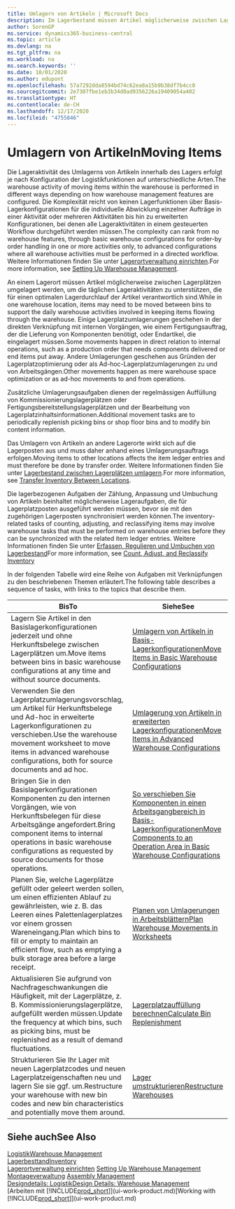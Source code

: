 ```yaml
---
title: Umlagern von Artikeln | Microsoft Docs
description: Im Lagerbestand müssen Artikel möglicherweise zwischen Lagerplätzen umgelagert werden, um die täglichen Lageraktivitäten zu unterstützen, die für einen optimalen Lagerdurchlauf der Artikel verantwortlich sind. Einige Lagerplatzumlagerungen geschehen in der direkten Verknüpfung mit internen Vorgängen, wie einem Fertigungsauftrag, der die Lieferung von Komponenten benötigt, oder Endartikel, die eingelagert müssen. Andere Umlagerungen geschehen aus Gründen der Lagerplatzoptimierung oder als Ad-hoc-Lagerplatzumlagerungen zu und von Arbeitsgängen.
author: SorenGP
ms.service: dynamics365-business-central
ms.topic: article
ms.devlang: na
ms.tgt_pltfrm: na
ms.workload: na
ms.search.keywords: ''
ms.date: 10/01/2020
ms.author: edupont
ms.openlocfilehash: 57a7292dda8594bd74c62ea8a15b9b38df7b4cc0
ms.sourcegitcommit: 2e7307fbe1eb3b34d0ad9356226a19409054a402
ms.translationtype: HT
ms.contentlocale: de-CH
ms.lasthandoff: 12/17/2020
ms.locfileid: "4755846"
---
```

# <a name="moving-items"></a><span data-ttu-id="2f2fc-105">Umlagern von Artikeln</span><span class="sxs-lookup"><span data-stu-id="2f2fc-105">Moving Items</span></span>
<span data-ttu-id="2f2fc-106">Die Lageraktivität des Umlagerns von Artikeln innerhalb des Lagers erfolgt je nach Konfiguration der Logistikfunktionen auf unterschiedliche Arten.</span><span class="sxs-lookup"><span data-stu-id="2f2fc-106">The warehouse activity of moving items within the warehouse is performed in different ways depending on how warehouse management features are configured.</span></span> <span data-ttu-id="2f2fc-107">Die Komplexität reicht von keinen Lagerfunktionen über Basis-Lagerkonfigurationen für die individuelle Abwicklung einzelner Aufträge in einer Aktivität oder mehreren Aktivitäten bis hin zu erweiterten Konfigurationen, bei denen alle Lageraktivitäten in einem gesteuerten Workflow durchgeführt werden müssen.</span><span class="sxs-lookup"><span data-stu-id="2f2fc-107">The complexity can rank from no warehouse features, through basic warehouse configurations for order-by order handling in one or more activities only, to advanced configurations where all warehouse activities must be performed in a directed workflow.</span></span> <span data-ttu-id="2f2fc-108">Weitere Informationen finden Sie unter [Lagerortverwaltung einrichten](warehouse-setup-warehouse.md).</span><span class="sxs-lookup"><span data-stu-id="2f2fc-108">For more information, see [Setting Up Warehouse Management](warehouse-setup-warehouse.md).</span></span>

<span data-ttu-id="2f2fc-109">An einem Lagerort müssen Artikel möglicherweise zwischen Lagerplätzen umgelagert werden, um die täglichen Lageraktivitäten zu unterstützen, die für einen optimalen Lagerdurchlauf der Artikel verantwortlich sind.</span><span class="sxs-lookup"><span data-stu-id="2f2fc-109">While in one warehouse location, items may need to be moved between bins to support the daily warehouse activities involved in keeping items flowing through the warehouse.</span></span> <span data-ttu-id="2f2fc-110">Einige Lagerplatzumlagerungen geschehen in der direkten Verknüpfung mit internen Vorgängen, wie einem Fertigungsauftrag, der die Lieferung von Komponenten benötigt, oder Endartikel, die eingelagert müssen.</span><span class="sxs-lookup"><span data-stu-id="2f2fc-110">Some movements happen in direct relation to internal operations, such as a production order that needs components delivered or end items put away.</span></span> <span data-ttu-id="2f2fc-111">Andere Umlagerungen geschehen aus Gründen der Lagerplatzoptimierung oder als Ad-hoc-Lagerplatzumlagerungen zu und von Arbeitsgängen.</span><span class="sxs-lookup"><span data-stu-id="2f2fc-111">Other movements happen as mere warehouse space optimization or as ad-hoc movements to and from operations.</span></span>

<span data-ttu-id="2f2fc-112">Zusätzliche Umlagerungsaufgaben dienen der regelmässigen Auffüllung von Kommissionierungslagerplätzen oder Fertigungsbereitstellungslagerplätzen und der Bearbeitung von Lagerplatzinhaltsinformationen.</span><span class="sxs-lookup"><span data-stu-id="2f2fc-112">Additional movement tasks are to periodically replenish picking bins or shop floor bins and to modify bin content information.</span></span>

<span data-ttu-id="2f2fc-113">Das Umlagern von Artikeln an andere Lagerorte wirkt sich auf die Lagerposten aus und muss daher anhand eines Umlagerungsauftrags erfolgen.</span><span class="sxs-lookup"><span data-stu-id="2f2fc-113">Moving items to other locations affects the item ledger entries and must therefore be done by transfer order.</span></span> <span data-ttu-id="2f2fc-114">Weitere Informationen finden Sie unter [Lagerbestand zwischen Lagerplätzen umlagern](inventory-how-transfer-between-locations.md).</span><span class="sxs-lookup"><span data-stu-id="2f2fc-114">For more information, see [Transfer Inventory Between Locations](inventory-how-transfer-between-locations.md).</span></span>  

<span data-ttu-id="2f2fc-115">Die lagerbezogenen Aufgaben der Zählung, Anpassung und Umbuchung von Artikeln beinhaltet möglicherweise Lageraufgaben, die für Lagerplatzposten ausgeführt werden müssen, bevor sie mit den zugehörigen Lagerposten synchronisiert werden können.</span><span class="sxs-lookup"><span data-stu-id="2f2fc-115">The inventory-related tasks of counting, adjusting, and reclassifying items may involve warehouse tasks that must be performed on warehouse entries before they can be synchronized with the related item ledger entries.</span></span> <span data-ttu-id="2f2fc-116">Weitere Informationen finden Sie unter [Erfassen, Regulieren und Umbuchen von Lagerbestand](inventory-how-count-adjust-reclassify.md)</span><span class="sxs-lookup"><span data-stu-id="2f2fc-116">For more information, see [Count, Adjust, and Reclassify Inventory](inventory-how-count-adjust-reclassify.md)</span></span>  

 <span data-ttu-id="2f2fc-117">In der folgenden Tabelle wird eine Reihe von Aufgaben mit Verknüpfungen zu den beschriebenen Themen erläutert.</span><span class="sxs-lookup"><span data-stu-id="2f2fc-117">The following table describes a sequence of tasks, with links to the topics that describe them.</span></span>   

|<span data-ttu-id="2f2fc-118">**Bis**</span><span class="sxs-lookup"><span data-stu-id="2f2fc-118">**To**</span></span>|<span data-ttu-id="2f2fc-119">**Siehe**</span><span class="sxs-lookup"><span data-stu-id="2f2fc-119">**See**</span></span>|  
|------------|-------------|  
|<span data-ttu-id="2f2fc-120">Lagern Sie Artikel in den Basislagerkonfigurationen jederzeit und ohne Herkunftsbelege zwischen Lagerplätzen um.</span><span class="sxs-lookup"><span data-stu-id="2f2fc-120">Move items between bins in basic warehouse configurations at any time and without source documents.</span></span>|[<span data-ttu-id="2f2fc-121">Umlagern von Artikeln in Basis-Lagerkonfigurationen</span><span class="sxs-lookup"><span data-stu-id="2f2fc-121">Move Items in Basic Warehouse Configurations</span></span>](warehouse-how-to-move-items-ad-hoc-in-basic-warehousing.md)|
|<span data-ttu-id="2f2fc-122">Verwenden Sie den Lagerplatzumlagerungsvorschlag, um Artikel für Herkunftsbelege und Ad-hoc in erweiterte Lagerkonfigurationen zu verschieben.</span><span class="sxs-lookup"><span data-stu-id="2f2fc-122">Use the warehouse movement worksheet to move items in advanced warehouse configurations, both for source documents and ad hoc.</span></span>|[<span data-ttu-id="2f2fc-123">Umlagerung von Artikeln in erweiterten Lagerkonfigurationen</span><span class="sxs-lookup"><span data-stu-id="2f2fc-123">Move Items in Advanced Warehouse Configurations</span></span>](warehouse-how-to-move-items-in-advanced-warehousing.md)|  
|<span data-ttu-id="2f2fc-124">Bringen Sie in den Basislagerkonfigurationen Komponenten zu den internen Vorgängen, wie von Herkunftsbelegen für diese Arbeitsgänge angefordert.</span><span class="sxs-lookup"><span data-stu-id="2f2fc-124">Bring component items to internal operations in basic warehouse configurations as requested by source documents for those operations.</span></span>|[<span data-ttu-id="2f2fc-125">So verschieben Sie Komponenten in einen Arbeitsgangbereich in Basis-Lagerkonfigurationen</span><span class="sxs-lookup"><span data-stu-id="2f2fc-125">Move Components to an Operation Area in Basic Warehouse Configurations</span></span>](warehouse-how-to-move-components-to-an-operation-area-in-basic-warehousing.md)|
|<span data-ttu-id="2f2fc-126">Planen Sie, welche Lagerplätze gefüllt oder geleert werden sollen, um einen effizienten Ablauf zu gewährleisten, wie z. B. das Leeren eines Palettenlagerplatzes vor einem grossen Wareneingang.</span><span class="sxs-lookup"><span data-stu-id="2f2fc-126">Plan which bins to fill or empty to maintain an efficient flow, such as emptying a bulk storage area before a large receipt.</span></span>|[<span data-ttu-id="2f2fc-127">Planen von Umlagerungen in Arbeitsblättern</span><span class="sxs-lookup"><span data-stu-id="2f2fc-127">Plan Warehouse Movements in Worksheets</span></span>](warehouse-how-to-plan-warehouse-movements-in-worksheets.md)|
|<span data-ttu-id="2f2fc-128">Aktualisieren Sie aufgrund von Nachfrageschwankungen die Häufigkeit, mit der Lagerplätze, z. B. Kommissionierungslagerplätze, aufgefüllt werden müssen.</span><span class="sxs-lookup"><span data-stu-id="2f2fc-128">Update the frequency at which bins, such as picking bins, must be replenished as a result of demand fluctuations.</span></span>|[<span data-ttu-id="2f2fc-129">Lagerplatzauffüllung berechnen</span><span class="sxs-lookup"><span data-stu-id="2f2fc-129">Calculate Bin Replenishment</span></span>](warehouse-how-to-calculate-bin-replenishment.md)|
|<span data-ttu-id="2f2fc-130">Strukturieren Sie Ihr Lager mit neuen Lagerplatzcodes und neuen Lagerplatzeigenschaften neu und lagern Sie sie ggf. um.</span><span class="sxs-lookup"><span data-stu-id="2f2fc-130">Restructure your warehouse with new bin codes and new bin characteristics and potentially move them around.</span></span>|[<span data-ttu-id="2f2fc-131">Lager umstrukturieren</span><span class="sxs-lookup"><span data-stu-id="2f2fc-131">Restructure Warehouses</span></span>](warehouse-how-to-restructure-warehouses.md)|  

## <a name="see-also"></a><span data-ttu-id="2f2fc-132">Siehe auch</span><span class="sxs-lookup"><span data-stu-id="2f2fc-132">See Also</span></span>  
[<span data-ttu-id="2f2fc-133">Logistik</span><span class="sxs-lookup"><span data-stu-id="2f2fc-133">Warehouse Management</span></span>](warehouse-manage-warehouse.md)  
[<span data-ttu-id="2f2fc-134">Lagerbesttand</span><span class="sxs-lookup"><span data-stu-id="2f2fc-134">Inventory</span></span>](inventory-manage-inventory.md)  
<span data-ttu-id="2f2fc-135">[Lagerortverwaltung einrichten](warehouse-setup-warehouse.md)   </span><span class="sxs-lookup"><span data-stu-id="2f2fc-135">[Setting Up Warehouse Management](warehouse-setup-warehouse.md)   </span></span>  
<span data-ttu-id="2f2fc-136">[Montageverwaltung](assembly-assemble-items.md)  </span><span class="sxs-lookup"><span data-stu-id="2f2fc-136">[Assembly Management](assembly-assemble-items.md)  </span></span>  
[<span data-ttu-id="2f2fc-137">Designdetails: Logistik</span><span class="sxs-lookup"><span data-stu-id="2f2fc-137">Design Details: Warehouse Management</span></span>](design-details-warehouse-management.md)  
<span data-ttu-id="2f2fc-138">[Arbeiten mit [!INCLUDE[prod_short](includes/prod_short.md)]](ui-work-product.md)</span><span class="sxs-lookup"><span data-stu-id="2f2fc-138">[Working with [!INCLUDE[prod_short](includes/prod_short.md)]](ui-work-product.md)</span></span>
